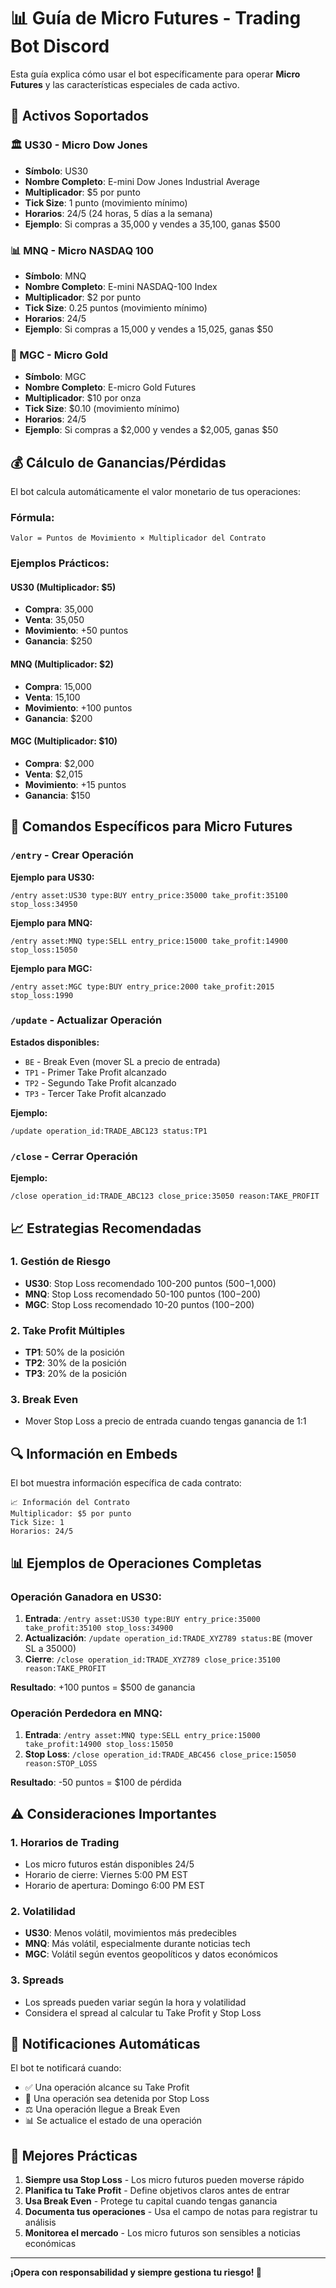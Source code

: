 # 📊 Guía de Micro Futures - Trading Bot Discord

Esta guía explica cómo usar el bot específicamente para operar **Micro Futures** y las características especiales de cada activo.

## 🎯 Activos Soportados

### 🏛️ US30 - Micro Dow Jones
- **Símbolo**: US30
- **Nombre Completo**: E-mini Dow Jones Industrial Average
- **Multiplicador**: $5 por punto
- **Tick Size**: 1 punto (movimiento mínimo)
- **Horarios**: 24/5 (24 horas, 5 días a la semana)
- **Ejemplo**: Si compras a 35,000 y vendes a 35,100, ganas $500

### 📊 MNQ - Micro NASDAQ 100
- **Símbolo**: MNQ
- **Nombre Completo**: E-mini NASDAQ-100 Index
- **Multiplicador**: $2 por punto
- **Tick Size**: 0.25 puntos (movimiento mínimo)
- **Horarios**: 24/5
- **Ejemplo**: Si compras a 15,000 y vendes a 15,025, ganas $50

### 🥇 MGC - Micro Gold
- **Símbolo**: MGC
- **Nombre Completo**: E-micro Gold Futures
- **Multiplicador**: $10 por onza
- **Tick Size**: $0.10 (movimiento mínimo)
- **Horarios**: 24/5
- **Ejemplo**: Si compras a $2,000 y vendes a $2,005, ganas $50

## 💰 Cálculo de Ganancias/Pérdidas

El bot calcula automáticamente el valor monetario de tus operaciones:

### Fórmula:
```
Valor = Puntos de Movimiento × Multiplicador del Contrato
```

### Ejemplos Prácticos:

#### US30 (Multiplicador: $5)
- **Compra**: 35,000
- **Venta**: 35,050
- **Movimiento**: +50 puntos
- **Ganancia**: $250

#### MNQ (Multiplicador: $2)
- **Compra**: 15,000
- **Venta**: 15,100
- **Movimiento**: +100 puntos
- **Ganancia**: $200

#### MGC (Multiplicador: $10)
- **Compra**: $2,000
- **Venta**: $2,015
- **Movimiento**: +15 puntos
- **Ganancia**: $150

## 🎯 Comandos Específicos para Micro Futures

### `/entry` - Crear Operación

**Ejemplo para US30:**
```
/entry asset:US30 type:BUY entry_price:35000 take_profit:35100 stop_loss:34950
```

**Ejemplo para MNQ:**
```
/entry asset:MNQ type:SELL entry_price:15000 take_profit:14900 stop_loss:15050
```

**Ejemplo para MGC:**
```
/entry asset:MGC type:BUY entry_price:2000 take_profit:2015 stop_loss:1990
```

### `/update` - Actualizar Operación

**Estados disponibles:**
- `BE` - Break Even (mover SL a precio de entrada)
- `TP1` - Primer Take Profit alcanzado
- `TP2` - Segundo Take Profit alcanzado
- `TP3` - Tercer Take Profit alcanzado

**Ejemplo:**
```
/update operation_id:TRADE_ABC123 status:TP1
```

### `/close` - Cerrar Operación

**Ejemplo:**
```
/close operation_id:TRADE_ABC123 close_price:35050 reason:TAKE_PROFIT
```

## 📈 Estrategias Recomendadas

### 1. Gestión de Riesgo
- **US30**: Stop Loss recomendado 100-200 puntos ($500-$1,000)
- **MNQ**: Stop Loss recomendado 50-100 puntos ($100-$200)
- **MGC**: Stop Loss recomendado 10-20 puntos ($100-$200)

### 2. Take Profit Múltiples
- **TP1**: 50% de la posición
- **TP2**: 30% de la posición
- **TP3**: 20% de la posición

### 3. Break Even
- Mover Stop Loss a precio de entrada cuando tengas ganancia de 1:1

## 🔍 Información en Embeds

El bot muestra información específica de cada contrato:

```
📈 Información del Contrato
Multiplicador: $5 por punto
Tick Size: 1
Horarios: 24/5
```

## 📊 Ejemplos de Operaciones Completas

### Operación Ganadora en US30:
1. **Entrada**: `/entry asset:US30 type:BUY entry_price:35000 take_profit:35100 stop_loss:34900`
2. **Actualización**: `/update operation_id:TRADE_XYZ789 status:BE` (mover SL a 35000)
3. **Cierre**: `/close operation_id:TRADE_XYZ789 close_price:35100 reason:TAKE_PROFIT`

**Resultado**: +100 puntos = $500 de ganancia

### Operación Perdedora en MNQ:
1. **Entrada**: `/entry asset:MNQ type:SELL entry_price:15000 take_profit:14900 stop_loss:15050`
2. **Stop Loss**: `/close operation_id:TRADE_ABC456 close_price:15050 reason:STOP_LOSS`

**Resultado**: -50 puntos = $100 de pérdida

## ⚠️ Consideraciones Importantes

### 1. Horarios de Trading
- Los micro futuros están disponibles 24/5
- Horario de cierre: Viernes 5:00 PM EST
- Horario de apertura: Domingo 6:00 PM EST

### 2. Volatilidad
- **US30**: Menos volátil, movimientos más predecibles
- **MNQ**: Más volátil, especialmente durante noticias tech
- **MGC**: Volátil según eventos geopolíticos y datos económicos

### 3. Spreads
- Los spreads pueden variar según la hora y volatilidad
- Considera el spread al calcular tu Take Profit y Stop Loss

## 📱 Notificaciones Automáticas

El bot te notificará cuando:
- ✅ Una operación alcance su Take Profit
- 🛑 Una operación sea detenida por Stop Loss
- ⚖️ Una operación llegue a Break Even
- 📊 Se actualice el estado de una operación

## 🎯 Mejores Prácticas

1. **Siempre usa Stop Loss** - Los micro futuros pueden moverse rápido
2. **Planifica tu Take Profit** - Define objetivos claros antes de entrar
3. **Usa Break Even** - Protege tu capital cuando tengas ganancia
4. **Documenta tus operaciones** - Usa el campo de notas para registrar tu análisis
5. **Monitorea el mercado** - Los micro futuros son sensibles a noticias económicas

---

**¡Opera con responsabilidad y siempre gestiona tu riesgo! 🚀**
